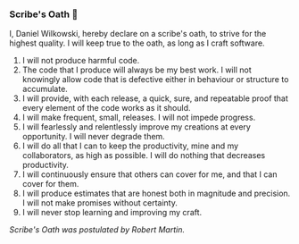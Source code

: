 ### Scribe's Oath 👋

I, Daniel Wilkowski, hereby declare on a scribe's oath, to strive for the highest quality. I will keep true to the oath, as long as I craft software.

1. I will not produce harmful code.
2. The code that I produce will always be my best work. I will not knowingly allow code that is defective either in behaviour or structure to accumulate.
3. I will provide, with each release, a quick, sure, and repeatable proof that every element of the code works as it should.
4. I will make frequent, small, releases. I will not impede progress.
5. I will fearlessly and relentlessly improve my creations at every opportunity. I will never degrade them.
6. I will do all that I can to keep the productivity, mine and my collaborators, as high as possible.  I will do nothing that decreases productivity.
7. I will continuously ensure that others can cover for me, and that I can cover for them.
8. I will produce estimates that are honest both in magnitude and precision. I will not make promises without certainty.
9. I will never stop learning and improving my craft.

*Scribe's Oath was postulated by Robert Martin.*
